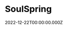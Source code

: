 ---
title: SoulSpring
website: https://soulspringwellness.com/
date: 2022-12-22T00:00:00.000Z
description: ""
ssg:
  - Hugo
css:
  - Bootstrap
cms:
  - Forestry
category:
  - Business
draft: false
---